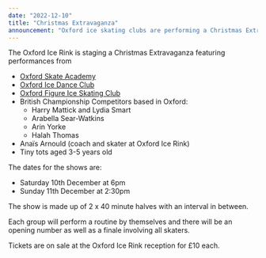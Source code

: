 ```yaml
---
date: "2022-12-10"
title: "Christmas Extravaganza"
announcement: "Oxford ice skating clubs are performing a Christmas Extravaganza on Saturday and Sunday 10/11 December at the Oxford Ice Rink"
---
```


The Oxford Ice Rink is staging a Christmas Extravaganza featuring performances from 

* [Oxford Skate Academy][oss]
* [Oxford Ice Dance Club][oxist]
* [Oxford Figure Ice Skating Club][ofisc]
* British Championship Competitors based in Oxford:
  * Harry Mattick and Lydia Smart
  * Arabella Sear-Watkins
  * Arin Yorke
  * Halah Thomas
* Anaïs Arnould (coach and skater at Oxford Ice Rink)
* Tiny tots aged 3-5 years old

The dates for the shows are:

* Saturday 10th December at 6pm
* Sunday 11th December at 2:30pm

The show is made up of 2 x 40 minute halves with an interval in between.

Each group will perform a routine by themselves and there will be an opening number as well as a finale involving all skaters.

Tickets are on sale at the Oxford Ice Rink reception for £10 each.

[oss]: https://www.facebook.com/Oxfordskateschool
[oxist]: http://www.oxist.co.uk/
[ofisc]: https://ofisc.co.uk/